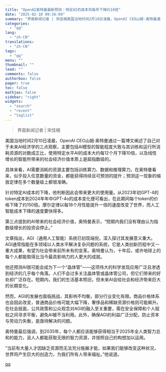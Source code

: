 ```yaml
---
title: "OpenAI奥特曼最新预测：特定AI的成本将每年下降约10倍"
date: "2025-02-10 09:36:09"
summary: "界面新闻记者 | 宋佳楠美国当地时间2月10日凌晨，OpenAI CEO山姆·奥特曼通过一篇博文阐述..."
categories:
  - "qq"
lang:
  - "zh-CN"
translations:
  - "zh-CN"
tags:
  - "qq"
menu: ""
thumbnail: ""
lead: ""
comments: false
authorbox: false
pager: true
toc: false
mathjax: false
sidebar: "right"
widgets:
  - "search"
  - "recent"
  - "taglist"
---
```


> 界面新闻记者 | 宋佳楠

美国当地时间2月10日凌晨，OpenAI CEO山姆·奥特曼通过一篇博文阐述了自己对于未来AI经济学的三点观察，主要包括AI模型的智能程度大致与其训练和运行所消耗资源的对数成正比，使用特定水平AI的成本大约每12个月下降10倍，以及线性增长的智能所带来的社会经济价值本质上是超指数级的。

具体来看，AI需要消耗的资源主要包括训练算力、数据和推理算力。在奥特曼看来，似乎投入任意数量的资金，都能获得持续且可预测的提升；预测这一现象的缩放定律在多个数量级上都很准确。

针对特定AI成本的下降，他判断因此会带来更大的使用量。从2023年初GPT-4的token成本到2024年年中GPT-4o的成本变化便可看出，在此期间每个token的价格下降了约150倍。摩尔定律以每18个月性能提升一倍的速度改变了世界，而人工智能成本下降的速度要快得多。

第三点提到的AI带来的社会经济价值，奥特曼表示，“短期内我们没有理由认为指数级增长的投资会停止。”

文章指出，AGI（通用人工智能）系统已初现端倪，深入探讨其发展意义重大。AGI通常指能在多领域以人类水平解决复杂问题的系统，它是人类创新历程中又一重大成果，有望为社会带来前所未有的变革。奥特曼认为，十年后，或许地球上的每个人都能取得比当今最具影响力的人更大的成就。

他还预测AI很可能会成为下一个“晶体管”——这项伟大的科学发现应用广泛且渗透到经济的几乎每个角落。人们不会过多关注晶体管或晶体管公司，但它们带来的好处却广泛存在。短期内，我们的生活基本照旧，但未来AI会给社会和经济带来巨大的长期变化。

然而，AGI的发展也面临挑战，其影响不均衡，部分行业变化有限。商品价格体系也会因此改变，普通商品价格可能大幅下降，奢侈品和稀缺资源价格则可能飙升。在社会层面，公共政策和公众观念对AGI的融入至关重要，需在安全保障和个人赋权之间寻求平衡，避免AI被不当利用。此外，确保AGI的利益广泛分配，防止资本与劳动力失衡，是亟待解决的问题。

奥特曼最后强调，到2035年，每个人都应该能够获得相当于2025年全人类智力总和的能力，且人人都能获取无限的智力资源，并按照自己的构想加以运用。

”当前有大量人才因缺乏资源而无法充分施展才能，如果我们能够改变这种状况，世界将产生巨大的创造力，为我们所有人带来福祉。”他说道。

[qq](https://new.qq.com/rain/a/20250210A01V8L00)
